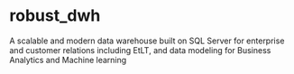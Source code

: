 # robust_dwh
A scalable and modern data warehouse built on SQL Server for enterprise and customer relations including EtLT, and data modeling for Business Analytics and Machine learning
